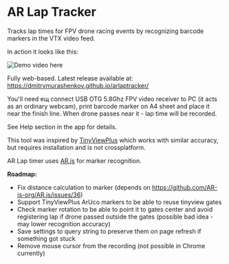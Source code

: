 # AR Lap Tracker

Tracks lap times for FPV drone racing events by recognizing barcode markers in the VTX video feed.

In action it looks like this:

![Demo video here](demo.gif)

Fully web-based. Latest release available at: https://dmitrymurashenkov.github.io/arlaptracker/

You'll need ещ connect USB OTG 5.8Ghz FPV video receiver to PC (it acts as an ordinary webcam), 
print barcode marker on A4 sheet and place it near the finish line. When drone passes near it - 
lap time will be recorded.

See Help section in the app for details.

This tool was inspired by [TinyViewPlus](https://github.com/t-asano/tinyviewplus) which works with 
similar accuracy, but requires installation and is not crossplatform.

AR Lap timer uses [AR.js](https://github.com/AR-js-org/AR.js) for marker recognition.

**Roadmap:**

- Fix distance calculation to marker (depends on https://github.com/AR-js-org/AR.js/issues/36)
- Support TinyViewPlus ArUco markers to be able to reuse tinyview gates
- Check marker rotation to be able to point it to gates center and avoid registering lap if drone passed 
  outside the gates (possible bad idea - may lower recognition accuracy)
- Save settings to query string to preserve them on page refresh if something got stuck
- Remove mouse cursor from the recording (not possible in Chrome currently)
